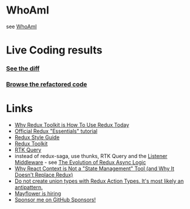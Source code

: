 # WhoAmI

see [WhoAmI](./whoami.md)

# Live Coding results

### [See the diff](https://github.com/phryneas/frankenjs-22-07/commit/96ac007bf74cf4db0a027087fd3827c1f0d50ba1)

### [Browse the refactored code](https://github.com/phryneas/frankenjs-22-07/tree/refactor)

# Links

- [Why Redux Toolkit is How To Use Redux Today](https://redux.js.org/introduction/why-rtk-is-redux-today)
- [Official Redux "Essentials" tutorial](https://redux.js.org/tutorials/essentials/part-1-overview-concepts)
- [Redux Style Guide](https://redux.js.org/style-guide)
- [Redux Toolkit](https://redux-toolkit.js.org/introduction/getting-started)
- [RTK Query](https://redux-toolkit.js.org/rtk-query/overview)
- instead of redux-saga, use thunks, RTK Query and the [Listener Middleware](https://redux-toolkit.js.org/api/createListenerMiddleware) - see [The Evolution of Redux Async Logic](https://blog.isquaredsoftware.com/2022/05/presentations-evolution-redux-async-logic/)
- [Why React Context is Not a "State Management" Tool (and Why It Doesn't Replace Redux)](https://blog.isquaredsoftware.com/2021/01/context-redux-differences/#context-and-usereducer)
- [Do not create union types with Redux Action Types. It's most likely an antipattern.](https://phryneas.de/redux-typescript-no-discriminating-union)
- [Mayflower is hiring](https://mayflower.de/karriere)
- [Sponsor me on GitHub Sponsors!](https://github.com/sponsors/phryneas)
